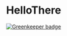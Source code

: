 <h1 class="">HelloThere</h1>

[![Greenkeeper badge](https://badges.greenkeeper.io/danielo515/tiddlypouch.svg)](https://greenkeeper.io/)
